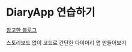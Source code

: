 # DiaryApp 연습하기

[참고한 블로그](https://velog.io/@swiftist9891/ToyProject-%EC%8B%AC%ED%94%8C%ED%95%9C-Diary-%EC%95%B1-%EB%A7%8C%EB%93%A4%EA%B8%B0)

스토리보드 없이 코드로 간단한 다이어리 앱 만들어보기
